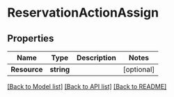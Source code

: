 # ReservationActionAssign

## Properties

Name | Type | Description | Notes
------------ | ------------- | ------------- | -------------
**Resource** | **string** |  | [optional] 

[[Back to Model list]](../README.md#documentation-for-models) [[Back to API list]](../README.md#documentation-for-api-endpoints) [[Back to README]](../README.md)


